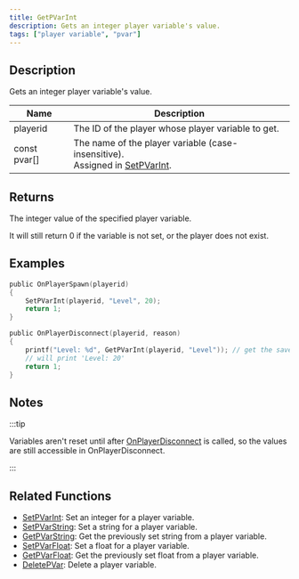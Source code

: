 ```yaml
---
title: GetPVarInt
description: Gets an integer player variable's value.
tags: ["player variable", "pvar"]
---
```


## Description

Gets an integer player variable's value.

| Name         | Description                                                                                    |
| ------------ | ---------------------------------------------------------------------------------------------- |
| playerid     | The ID of the player whose player variable to get.                                             |
| const pvar[] | The name of the player variable (case-insensitive).<br />Assigned in [SetPVarInt](SetPVarInt). |

## Returns

The integer value of the specified player variable.

It will still return 0 if the variable is not set, or the player does not exist.

## Examples

```c
public OnPlayerSpawn(playerid)
{
    SetPVarInt(playerid, "Level", 20);
    return 1;
}

public OnPlayerDisconnect(playerid, reason)
{
    printf("Level: %d", GetPVarInt(playerid, "Level")); // get the saved value ('Level')
    // will print 'Level: 20'
    return 1;
}
```

## Notes

:::tip

Variables aren't reset until after [OnPlayerDisconnect](../callbacks/OnPlayerDisconnect) is called, so the values are still accessible in OnPlayerDisconnect.

:::

## Related Functions

- [SetPVarInt](SetPVarInt): Set an integer for a player variable.
- [SetPVarString](SetPVarString): Set a string for a player variable.
- [GetPVarString](GetPVarString): Get the previously set string from a player variable.
- [SetPVarFloat](SetPVarFloat): Set a float for a player variable.
- [GetPVarFloat](GetPVarFloat): Get the previously set float from a player variable.
- [DeletePVar](DeletePVar): Delete a player variable.

